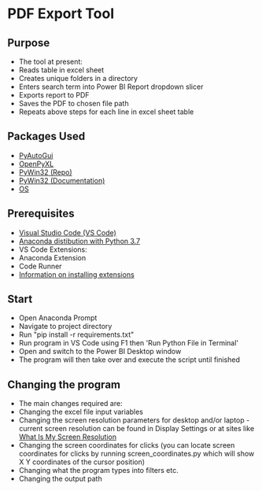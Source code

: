 # PDF Export Tool

## Purpose
* The tool at present:
* Reads table in excel sheet
* Creates unique folders in a directory
* Enters search term into Power BI Report dropdown slicer
* Exports report to PDF
* Saves the PDF to chosen file path
* Repeats above steps for each line in excel sheet table

## Packages Used

* [PyAutoGui](https://pyautogui.readthedocs.io/en/latest/)
* [OpenPyXL](https://openpyxl.readthedocs.io/en/stable/)
* [PyWin32 (Repo)](https://github.com/mhammond/pywin32)
* [PyWin32 (Documentation)](http://timgolden.me.uk/pywin32-docs/)
* [OS](https://docs.python.org/3/library/os.html?highlight=osmakedirs#os.makedirs)

## Prerequisites

* [Visual Studio Code (VS Code)](https://code.visualstudio.com/download)
* [Anaconda distibution with Python 3.7](https://docs.anaconda.com/anaconda/install/windows/)
* VS Code Extensions:
* Anaconda Extension
* Code Runner
* [Information on installing extensions](https://code.visualstudio.com/docs/editor/extension-gallery)

## Start

* Open Anaconda Prompt
* Navigate to project directory
* Run "pip install -r requirements.txt"
* Run program in VS Code using F1 then 'Run Python File in Terminal'
* Open and switch to the Power BI Desktop window
* The program will then take over and execute the script until finished

## Changing the program

* The main changes required are:
* Changing the excel file input variables
* Changing the screen resolution parameters for desktop and/or laptop - current screen resolution can be found in Display Settings or at sites like [What Is My Screen Resolution](http://whatismyscreenresolution.net/)
* Changing the screen coordinates for clicks (you can locate screen coordinates for clicks by running screen_coordinates.py which will show X Y coordinates of the cursor position)
* Changing what the program types into filters etc.
* Changing the output path
